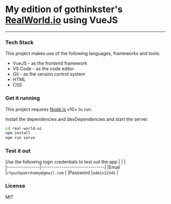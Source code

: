 # My edition of gothinkster's [RealWorld.io](https://realworld.io) using VueJS

---

### Tech Stack

This project makes use of the following languages, frameworks and tools:

- VueJS - as the frontend framework
- VS Code - as the code editor
- Git - as the version control system
- HTML
- CSS

### Get it running

This project requires [Node.js](https://nodejs.org/) v10+ to run.

Install the dependencies and devDependencies and start the server.

```sh
cd real-world-ui
npm install
npm run serve
```

### Test it out

Use the following login credentials to test out the app
| | |  
|----------------|-------------------------------|
|Email |`rtpushpak+dummy@gmail.com` |
|Password |`admin12345` |

### License

MIT
